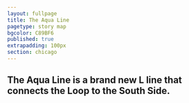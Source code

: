 ```yaml
---
layout: fullpage
title: The Aqua Line
pagetype: story map
bgcolor: C89BF6
published: true
extrapadding: 100px
section: chicago
---
```


<!-- <div class="mapstage"></div> -->

## The Aqua Line is a brand new L line that connects the Loop to the South Side.